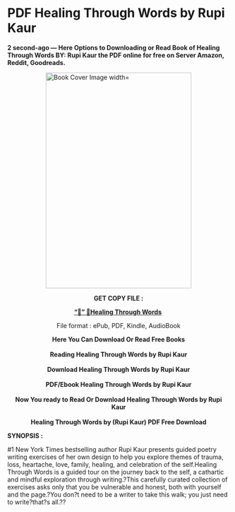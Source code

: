 # PDF Healing Through Words by Rupi Kaur

<p><strong>2 second-ago &mdash; Here Options to Downloading or Read Book of Healing Through Words BY: Rupi Kaur the PDF online for free on Server Amazon, Reddit, Goodreads.</strong></p><p><a href="https://educationsharingacademy.cloud/?book=1524873268"><img style="display: block; margin-left: auto; margin-right: auto;" src="https://i.gr-assets.com/images/S/compressed.photo.goodreads.com/books/1658448857l/60699542.jpg" alt="Book Cover Image width=" width="330" height="488" /></a></p><p style="text-align: center;"><strong>GET COPY FILE :</strong></p><p style="text-align: center;"><strong><a href="https://educationsharingacademy.cloud/?book=1524873268" target="_blank" rel="noopener">“📢” 🔗Healing Through Words</a>&nbsp;</strong></p><p style="text-align: center;">File format : ePub, PDF, Kindle, AudioBook</p><div style="text-align: center;"><strong>Here You Can Download Or Read Free Books</strong></div><div style="text-align: center;">&nbsp;</div><div style="text-align: center;"><strong>Reading Healing Through Words by Rupi Kaur</strong></div><div style="text-align: center;">&nbsp;</div><div style="text-align: center;"><strong>Download Healing Through Words by Rupi Kaur</strong></div><div style="text-align: center;">&nbsp;</div><div style="text-align: center;"><strong>PDF/Ebook Healing Through Words by Rupi Kaur</strong></div><div style="text-align: center;">&nbsp;</div><div style="text-align: center;"><strong>Now You ready to Read Or Download Healing Through Words by Rupi Kaur</strong></div><div style="text-align: center;">&nbsp;</div><div style="text-align: center;"><strong>Healing Through Words by (Rupi Kaur) PDF Free Download</strong></div><p><strong>SYNOPSIS :</strong></p><p>#1 New York Times bestselling author Rupi Kaur presents guided poetry writing exercises of her own design to help you explore themes of trauma, loss, heartache, love, family, healing, and celebration of the self.Healing Through Words is a guided tour on the journey back to the self, a cathartic and mindful exploration through writing.?This carefully curated collection of exercises asks only that you be vulnerable and honest, both with yourself and the page.?You don?t need to be a writer to take this walk; you just need to write?that?s all.??</p>
